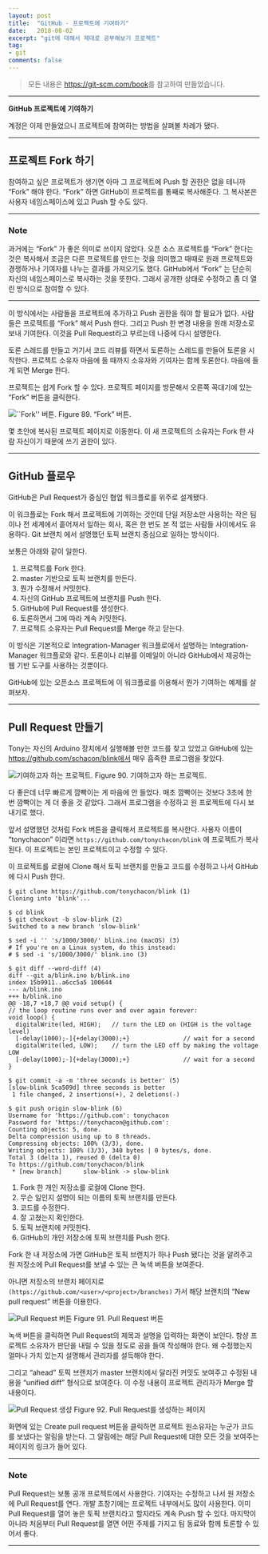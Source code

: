 ```yaml
---
layout: post
title:  "GitHub - 프로젝트에 기여하기"
date:   2018-08-02
excerpt: "git에 대해서 제대로 공부해보기 프로젝트"
tag:
- git
comments: false
---
```


> 모든 내용은 <https://git-scm.com/book>를 참고하여 만들었습니다.

---

**GitHub 프로젝트에 기여하기**

계정은 이제 만들었으니 프로젝트에 참여하는 방법을 살펴볼 차례가 됐다.

---

## 프로젝트 Fork 하기
참여하고 싶은 프로젝트가 생기면 아마 그 프로젝트에 Push 할 권한은 없을 테니까 “Fork” 해야 한다. “Fork” 하면 GitHub이 프로젝트를 통째로 복사해준다. 그 복사본은 사용자 네임스페이스에 있고 Push 할 수도 있다.

---

### Note

과거에는 “Fork” 가 좋은 의미로 쓰이지 않았다. 오픈 소스 프로젝트를 “Fork” 한다는 것은 복사해서 조금은 다른 프로젝트를 만드는 것을 의미했고 때때로 원래 프로젝트와 경쟁하거나 기여자를 나누는 결과를 가져오기도 했다. GitHub에서 “Fork” 는 단순히 자신의 네임스페이스로 복사하는 것을 뜻한다. 그래서 공개한 상태로 수정하고 좀 더 열린 방식으로 참여할 수 있다.

---

이 방식에서는 사람들을 프로젝트에 추가하고 Push 권한을 줘야 할 필요가 없다. 사람들은 프로젝트를 “Fork” 해서 Push 한다. 그리고 Push 한 변경 내용을 원래 저장소로 보내 기여한다. 이것을 Pull Request라고 부르는데 나중에 다시 설명한다.

토론 스레드를 만들고 거기서 코드 리뷰를 하면서 토론하는 스레드를 만들어 토론을 시작한다. 프로젝트 소유자 마음에 들 때까지 소유자와 기여자는 함께 토론한다. 마음에 들게 되면 Merge 한다.

프로젝트는 쉽게 Fork 할 수 있다. 프로젝트 페이지를 방문해서 오른쪽 꼭대기에 있는 “Fork” 버튼을 클릭한다.

![``Fork'' 버튼.](https://git-scm.com/book/en/v2/images/forkbutton.png)
Figure 89. “Fork” 버튼.

몇 초안에 복사된 프로젝트 페이지로 이동한다. 이 새 프로젝트의 소유자는 Fork 한 사람 자신이기 때문에 쓰기 권한이 있다.

---

## GitHub 플로우

GitHub은 Pull Request가 중심인 협업 워크플로를 위주로 설계됐다.

이 워크플로는 Fork 해서 프로젝트에 기여하는 것인데 단일 저장소만 사용하는 작은 팀이나 전 세계에서 흩어져서 일하는 회사, 혹은 한 번도 본 적 없는 사람들 사이에서도 유용하다. Git 브랜치 에서 설명했던 토픽 브랜치 중심으로 일하는 방식이다.

보통은 아래와 같이 일한다.

1. 프로젝트를 Fork 한다.
2. master 기반으로 토픽 브랜치를 만든다.
3. 뭔가 수정해서 커밋한다.
4. 자신의 GitHub 프로젝트에 브랜치를 Push 한다.
5. GitHub에 Pull Request를 생성한다.
6. 토론하면서 그에 따라 계속 커밋한다.
7. 프로젝트 소유자는 Pull Request를 Merge 하고 닫는다.

이 방식은 기본적으로 Integration-Manager 워크플로에서 설명하는 Integration-Manager 워크플로와 같다. 토론이나 리뷰를 이메일이 아니라 GitHub에서 제공하는 웹 기반 도구를 사용하는 것뿐이다.

GitHub에 있는 오픈소스 프로젝트에 이 워크플로를 이용해서 뭔가 기여하는 예제를 살펴보자.

---

## Pull Request 만들기

Tony는 자신의 Arduino 장치에서 실행해볼 만한 코드를 찾고 있었고 GitHub에 있는 https://github.com/schacon/blink에서 매우 흡족한 프로그램을 찾았다.

![기여하고자 하는 프로젝트.](https://git-scm.com/book/en/v2/images/blink-01-start.png)
Figure 90. 기여하고자 하는 프로젝트.

다 좋은데 너무 빠르게 깜빡이는 게 마음에 안 들었다. 매초 깜빡이는 것보다 3초에 한 번 깜빡이는 게 더 좋을 것 같았다. 그래서 프로그램을 수정하고 원 프로젝트에 다시 보내기로 했다.

앞서 설명했던 것처럼 Fork 버튼을 클릭해서 프로젝트를 복사한다. 사용자 이름이 “tonychacon” 이라면 `https://github.com/tonychacon/blink` 에 프로젝트가 복사된다. 이 프로젝트는 본인 프로젝트이고 수정할 수 있다. 

이 프로젝트를 로컬에 Clone 해서 토픽 브랜치를 만들고 코드를 수정하고 나서 GitHub에 다시 Push 한다.

```
$ git clone https://github.com/tonychacon/blink (1)
Cloning into 'blink'...

$ cd blink
$ git checkout -b slow-blink (2)
Switched to a new branch 'slow-blink'

$ sed -i '' 's/1000/3000/' blink.ino (macOS) (3)
# If you're on a Linux system, do this instead:
# $ sed -i 's/1000/3000/' blink.ino (3)

$ git diff --word-diff (4)
diff --git a/blink.ino b/blink.ino
index 15b9911..a6cc5a5 100644
--- a/blink.ino
+++ b/blink.ino
@@ -18,7 +18,7 @@ void setup() {
// the loop routine runs over and over again forever:
void loop() {
  digitalWrite(led, HIGH);   // turn the LED on (HIGH is the voltage level)
  [-delay(1000);-]{+delay(3000);+}               // wait for a second
  digitalWrite(led, LOW);    // turn the LED off by making the voltage LOW
  [-delay(1000);-]{+delay(3000);+}               // wait for a second
}

$ git commit -a -m 'three seconds is better' (5)
[slow-blink 5ca509d] three seconds is better
 1 file changed, 2 insertions(+), 2 deletions(-)

$ git push origin slow-blink (6)
Username for 'https://github.com': tonychacon
Password for 'https://tonychacon@github.com':
Counting objects: 5, done.
Delta compression using up to 8 threads.
Compressing objects: 100% (3/3), done.
Writing objects: 100% (3/3), 340 bytes | 0 bytes/s, done.
Total 3 (delta 1), reused 0 (delta 0)
To https://github.com/tonychacon/blink
 * [new branch]      slow-blink -> slow-blink
```

1. Fork 한 개인 저장소를 로컬에 Clone 한다.
2. 무슨 일인지 설명이 되는 이름의 토픽 브랜치를 만든다.
3. 코드를 수정한다.
4. 잘 고쳤는지 확인한다.
5. 토픽 브랜치에 커밋한다.
6. GitHub의 개인 저장소에 토픽 브랜치를 Push 한다.

Fork 한 내 저장소에 가면 GitHub은 토픽 브랜치가 하나 Push 됐다는 것을 알려주고 원 저장소에 Pull Request를 보낼 수 있는 큰 녹색 버튼을 보여준다.

아니면 저장소의 브랜치 페이지로 `(https://github.com/<user>/<project>/branches)` 가서 해당 브랜치의 “New pull request” 버튼을 이용한다.

![Pull Request 버튼](https://git-scm.com/book/en/v2/images/blink-02-pr.png)
Figure 91. Pull Request 버튼

녹색 버튼을 클릭하면 Pull Request의 제목과 설명을 입력하는 화면이 보인다. 항샹 프로젝트 소유자가 판단을 내릴 수 있을 정도로 공을 들여 작성해야 한다. 왜 수정했는지 얼마나 가치 있는지 설명해서 관리자를 설득해야 한다.

그리고 “ahead” 토픽 브랜치가 master 브랜치에서 달라진 커밋도 보여주고 수정된 내용을 “unified diff” 형식으로 보여준다. 이 수정 내용이 프로젝트 관리자가 Merge 할 내용이다.

![Pull Request 생성](https://git-scm.com/book/en/v2/images/blink-03-pull-request-open.png)
Figure 92. Pull Request를 생성하는 페이지

화면에 있는 Create pull request 버튼을 클릭하면 프로젝트 원소유자는 누군가 코드를 보냈다는 알림을 받는다. 그 알림에는 해당 Pull Request에 대한 모든 것을 보여주는 페이지의 링크가 들어 있다.

---

### Note

Pull Request는 보통 공개 프로젝트에서 사용한다. 기여자는 수정하고 나서 원 저장소에 Pull Request를 연다. 개발 초창기에는 프로젝트 내부에서도 많이 사용한다. 이미 Pull Request를 열어 놓은 토픽 브랜치라고 할지라도 계속 Push 할 수 있다. 마지막이 아니라 처음부터 Pull Request를 열면 어떤 주제를 가지고 팀 동료와 함께 토론할 수 있어서 좋다.

---
